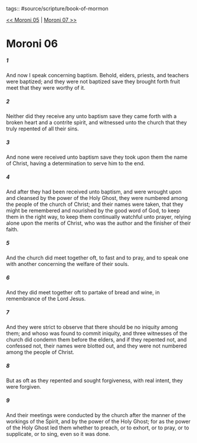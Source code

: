 tags:: #source/scripture/book-of-mormon

[<< Moroni 05](/Book_of_Mormon/15_Moroni/Moroni_05.md) | [Moroni 07 >>](/Book_of_Mormon/15_Moroni/Moroni_07.md)

# Moroni 06

##### 1

And now I speak concerning baptism. Behold, elders, priests, and teachers were baptized; and they were not baptized save they brought forth fruit meet that they were worthy of it.

##### 2

Neither did they receive any unto baptism save they came forth with a broken heart and a contrite spirit, and witnessed unto the church that they truly repented of all their sins.

##### 3

And none were received unto baptism save they took upon them the name of Christ, having a determination to serve him to the end.

##### 4

And after they had been received unto baptism, and were wrought upon and cleansed by the power of the Holy Ghost, they were numbered among the people of the church of Christ; and their names were taken, that they might be remembered and nourished by the good word of God, to keep them in the right way, to keep them continually watchful unto prayer, relying alone upon the merits of Christ, who was the author and the finisher of their faith.

##### 5

And the church did meet together oft, to fast and to pray, and to speak one with another concerning the welfare of their souls.

##### 6

And they did meet together oft to partake of bread and wine, in remembrance of the Lord Jesus.

##### 7

And they were strict to observe that there should be no iniquity among them; and whoso was found to commit iniquity, and three witnesses of the church did condemn them before the elders, and if they repented not, and confessed not, their names were blotted out, and they were not numbered among the people of Christ.

##### 8

But as oft as they repented and sought forgiveness, with real intent, they were forgiven.

##### 9

And their meetings were conducted by the church after the manner of the workings of the Spirit, and by the power of the Holy Ghost; for as the power of the Holy Ghost led them whether to preach, or to exhort, or to pray, or to supplicate, or to sing, even so it was done.
